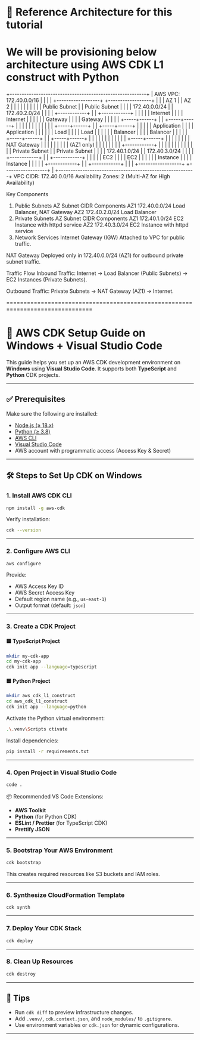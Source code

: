 # 🚀 Reference Architecture for this tutorial
# We will be provisioning below architecture using AWS CDK L1 construct with Python

+---------------------------------------------------------+
|                   AWS VPC: 172.40.0.0/16                |
|                                                         |
|  +------------------+         +------------------+     |
|  |     AZ 1         |         |     AZ 2         |     |
|  |                  |         |                  |     |
|  |  Public Subnet   |         |  Public Subnet   |     |
|  |  172.40.0.0/24   |         |  172.40.2.0/24   |     |
|  |  +------------+  |         |  +------------+  |     |
|  |  | Internet   |  |         |  | Internet   |  |     |
|  |  | Gateway    |  |         |  | Gateway    |  |     |
|  |  +-----+------+  |         |  +-----+------+  |     |
|  |        |         |         |        |         |     |
|  |  +-----+------+  |         |  +-----+------+  |     |
|  |  | Application |  |         |  | Application |  |     |
|  |  | Load        |  |         |  | Load        |  |     |
|  |  | Balancer    |  |         |  | Balancer    |  |     |
|  |  +-----+------+  |         |  +-----+------+  |     |
|  |        |         |         |        |         |     |
|  |  +-----+------+  |         |        |         |     |
|  |  | NAT Gateway |  |         |        |         |     |
|  |  | (AZ1 only)  |  |         |        |         |     |
|  |  +------------+  |         |        |         |     |
|  |                  |         |                  |     |
|  |  Private Subnet  |         |  Private Subnet  |     |
|  |  172.40.1.0/24   |         |  172.40.3.0/24   |     |
|  |  +------------+  |         |  +------------+  |     |
|  |  | EC2        |  |         |  | EC2        |  |     |
|  |  | Instance   |  |         |  | Instance   |  |     |
|  |  +------------+  |         |  +------------+  |     |
|  +------------------+         +------------------+     |
+---------------------------------------------------------+
VPC CIDR: 172.40.0.0/16
Availability Zones: 2 (Multi-AZ for High Availability)

Key Components
1. Public Subnets
AZ	Subnet CIDR	Components
AZ1	172.40.0.0/24	Load Balancer, NAT Gateway
AZ2	172.40.2.0/24	Load Balancer
2. Private Subnets
AZ	Subnet CIDR	Components
AZ1	172.40.1.0/24	EC2 Instance with httpd service
AZ2	172.40.3.0/24	EC2 Instance with httpd service
3. Network Services
Internet Gateway (IGW)
Attached to VPC for public traffic.

NAT Gateway
Deployed only in 172.40.0.0/24 (AZ1) for outbound private subnet traffic.

Traffic Flow
Inbound Traffic:
Internet → Load Balancer (Public Subnets) → EC2 Instances (Private Subnets).

Outbound Traffic:
Private Subnets → NAT Gateway (AZ1) → Internet.

===============================================================================

# 🚀 AWS CDK Setup Guide on Windows + Visual Studio Code

This guide helps you set up an AWS CDK development environment on **Windows** using **Visual Studio Code**. It supports both **TypeScript** and **Python** CDK projects.

---

## ✅ Prerequisites

Make sure the following are installed:

- [Node.js (≥ 18.x)](https://nodejs.org/en/download/)
- [Python (≥ 3.8)](https://www.python.org/downloads/)
- [AWS CLI](https://docs.aws.amazon.com/cli/latest/userguide/install-cliv2-windows.html)
- [Visual Studio Code](https://code.visualstudio.com/Download)
- AWS account with programmatic access (Access Key & Secret)

---

## 🛠️ Steps to Set Up CDK on Windows

### 1. Install AWS CDK CLI

```bash
npm install -g aws-cdk
```

Verify installation:

```bash
cdk --version
```

---

### 2. Configure AWS CLI

```bash
aws configure
```

Provide:
- AWS Access Key ID
- AWS Secret Access Key
- Default region name (e.g., `us-east-1`)
- Output format (default: `json`)

---

### 3. Create a CDK Project

#### 🟨 TypeScript Project

```bash
mkdir my-cdk-app
cd my-cdk-app
cdk init app --language=typescript
```

#### 🟦 Python Project

```bash
mkdir aws_cdk_l1_construct
cd aws_cdk_l1_construct
cdk init app --language=python
```

Activate the Python virtual environment:

```bash
.\.venv\Scripts ctivate
```

Install dependencies:

```bash
pip install -r requirements.txt
```

---

### 4. Open Project in Visual Studio Code

```bash
code .
```

📦 Recommended VS Code Extensions:
- **AWS Toolkit**
- **Python** (for Python CDK)
- **ESLint / Prettier** (for TypeScript CDK)
- **Prettify JSON**

---

### 5. Bootstrap Your AWS Environment

```bash
cdk bootstrap
```

This creates required resources like S3 buckets and IAM roles.

---

### 6. Synthesize CloudFormation Template

```bash
cdk synth
```

---

### 7. Deploy Your CDK Stack

```bash
cdk deploy
```

---

### 8. Clean Up Resources

```bash
cdk destroy
```

---

## 🧠 Tips

- Run `cdk diff` to preview infrastructure changes.
- Add `.venv/`, `cdk.context.json`, and `node_modules/` to `.gitignore`.
- Use environment variables or `cdk.json` for dynamic configurations.

---